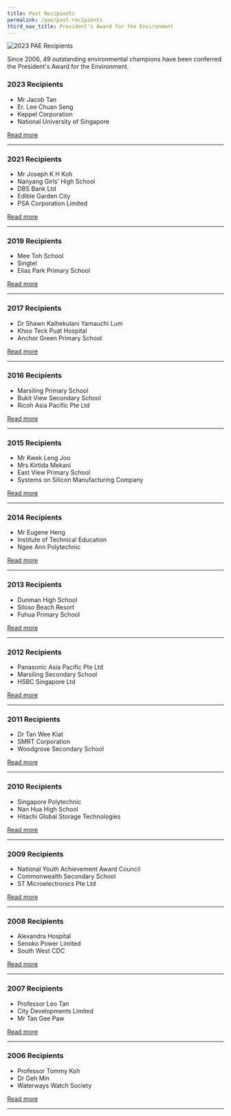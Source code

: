 ```yaml
---
title: Past Recipients
permalink: /pae/past-recipients
third_nav_title: President's Award for the Environment
---
```


<img src="/images/pae/PAE2-2023-13.jpg" alt="2023 PAE Recipients">

Since 2006, 49 outstanding environmental champions have been conferred the President's Award for the Environment.

### 2023 Recipients
* Mr Jacob Tan
* Er. Lee Chuan Seng
* Keppel Corporation
* National University of Singapore

[Read more](/pae/2023)

------

### 2021 Recipients

* Mr Joseph K H Koh
* Nanyang Girls’ High School
* DBS Bank Ltd
* Edible Garden City 
* PSA Corporation Limited

[Read more](/pae/2021) 

------



### 2019 Recipients

* Mee Toh School
* Singtel
* Elias Park Primary School

[Read more](/pae/2019) 

------

### 2017 Recipients

* Dr Shawn Kaihekulani Yamauchi Lum	
* Khoo Teck Puat Hospital
* Anchor Green Primary School

[Read more](/pae/2017) 

------

### 2016 Recipients

* Marsiling Primary School
* Bukit View Secondary School
* Ricoh Asia Pacific Pte Ltd

[Read more](/pae/2016) 

------

### 2015 Recipients

* Mr Kwek Leng Joo
* Mrs Kirtida Mekani
* East View Primary School
* Systems on Silicon Manufacturing Company

[Read more](/pae/2015) 

------

### 2014 Recipients

* Mr Eugene Heng
* Institute of Technical Education
* Ngee Ann Polytechnic

[Read more](/pae/2014) 

------

### 2013 Recipients

* Dunman High School
* Siloso Beach Resort
* Fuhua Primary School

[Read more](/pae/2013) 

------

### 2012 Recipients

* Panasonic Asia Pacific Pte Ltd
* Marsiling Secondary School
* HSBC Singapore Ltd

[Read more](/pae/2012) 

------

### 2011 Recipients

* Dr Tan Wee Kiat
* SMRT Corporation
* Woodgrove Secondary School

[Read more](/pae/2011) 

------

### 2010 Recipients

* Singapore Polytechnic
* Nan Hua High School
* Hitachi Global Storage Technologies

[Read more](/pae/2010) 

------

### 2009 Recipients

* National Youth Achievement Award Council
* Commonwealth Secondary School
* ST Microelectronics Pte Ltd

[Read more](/pae/2009) 

------

### 2008 Recipients

* Alexandra Hospital
* Senoko Power Limited
* South West CDC

[Read more](/pae/2008) 

------

### 2007 Recipients

* Professor Leo Tan
* City Developments Limited
* Mr Tan Gee Paw

[Read more](/pae/2007) 

------

### 2006 Recipients

* Professor Tommy Koh	
* Dr Geh Min
* Waterways Watch Society

[Read more](/pae/2006) 

------
